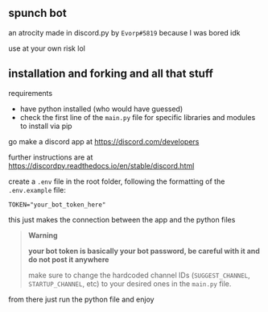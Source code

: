 ## **spunch bot** 

an atrocity made in discord.py by `Evorp#5819` because I was bored idk

use at your own risk lol

## installation and forking and all that stuff

requirements

- have python installed (who would have guessed)
- check the first line of the `main.py` file for specific libraries and modules to install via pip

go make a discord app at https://discord.com/developers

further instructions are at https://discordpy.readthedocs.io/en/stable/discord.html

create a `.env` file in the root folder, following the formatting of the `.env.example` file:

```
TOKEN="your_bot_token_here"
```

this just makes the connection between the app and the python files

> **Warning**
> 
> **your bot token is basically your bot password, be careful with it and do not post it anywhere**
>  
> make sure to change the hardcoded channel IDs (`SUGGEST_CHANNEL`, `STARTUP_CHANNEL`, etc) to your desired ones in the `main.py` file.

from there just run the python file and enjoy
